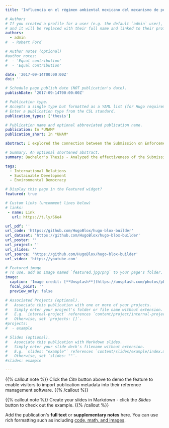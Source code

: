 ```yaml
---
title: 'Influencia en el régimen ambiental mexicano del mecanismo de petición ciudadana del ACAAN 1994 a 2015'

# Authors
# If you created a profile for a user (e.g. the default `admin` user), write the username (folder name) here
# and it will be replaced with their full name and linked to their profile.
authors:
  - admin
#  - Robert Ford

# Author notes (optional)
#author_notes:
#  - 'Equal contribution'
#  - 'Equal contribution'

date: '2017-09-14T00:00:00Z'
doi: ''

# Schedule page publish date (NOT publication's date).
publishDate: '2017-09-14T00:00:00Z'

# Publication type.
# Accepts a single type but formatted as a YAML list (for Hugo requirements).
# Enter a publication type from the CSL standard.
publication_types: ['thesis']

# Publication name and optional abbreviated publication name.
publication: In *UNAM*
publication_short: In *UNAM*

abstract: I explored the connection between the Submission on Enforcement Matters Mechanism under the North American Agreement on Environmental Cooperation and the concept of environmental democracy, which encompasses public participation, access to information, and access to justice in environmental matters. Specifically, I analyzed its relationship with the role of factual records in Mexico. The study concluded that the Mechanism is ineffective in achieving its primary goal of identifying failures in the enforcement of national environmental legislation. Several solutions were proposed to improve its effectiveness.

# Summary. An optional shortened abstract.
summary: Bachelor's Thesis - Analyzed the effectiveness of the Submission on Enforcement Matters Mechanism under the North American Agreement on Environmental Cooperation, concluding that it falls short in enforcing environmental legislation in Mexico.

tags:
  - International Relations
  - Sustainable Development
  - Environmental Democracy

# Display this page in the Featured widget?
featured: true

# Custom links (uncomment lines below)
# links:
 - name: Link
   url: https://t.ly/S6e4

url_pdf: ''
url_code: 'https://github.com/HugoBlox/hugo-blox-builder'
url_dataset: 'https://github.com/HugoBlox/hugo-blox-builder'
url_poster: ''
url_project: ''
url_slides: ''
url_source: 'https://github.com/HugoBlox/hugo-blox-builder'
url_video: 'https://youtube.com'

# Featured image
# To use, add an image named `featured.jpg/png` to your page's folder.
image:
  caption: 'Image credit: [**Unsplash**](https://unsplash.com/photos/pLCdAaMFLTE)'
  focal_point: ''
  preview_only: false

# Associated Projects (optional).
#   Associate this publication with one or more of your projects.
#   Simply enter your project's folder or file name without extension.
#   E.g. `internal-project` references `content/project/internal-project/index.md`.
#   Otherwise, set `projects: []`.
#projects:
#  - example

# Slides (optional).
#   Associate this publication with Markdown slides.
#   Simply enter your slide deck's filename without extension.
#   E.g. `slides: "example"` references `content/slides/example/index.md`.
#   Otherwise, set `slides: ""`.
#slides: example

---
```


{{% callout note %}}
Click the _Cite_ button above to demo the feature to enable visitors to import publication metadata into their reference management software.
{{% /callout %}}

{{% callout note %}}
Create your slides in Markdown - click the _Slides_ button to check out the example.
{{% /callout %}}

Add the publication's **full text** or **supplementary notes** here. You can use rich formatting such as including [code, math, and images](https://docs.hugoblox.com/content/writing-markdown-latex/).
